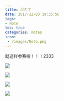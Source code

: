 ```yaml
---
title: 尽力了
date: 2017-12-03 19:35:56
tags:
- Note
toc: true
categories: notes
icon:
 - /images/Note.png
---
```

就这样参赛啦！！！2333
<!-- more -->

![](https://ws1.sinaimg.cn/large/d71f8b2fgy1fm3tcyk8tyj20lc0lyjs0.jpg)

![](https://ws1.sinaimg.cn/large/d71f8b2fgy1fm3tfh3k2nj20lc0lydgn.jpg)

![](https://ws1.sinaimg.cn/large/d71f8b2fgy1fm3tfgcvlsj20lc0lywf4.jpg)

![](https://ws1.sinaimg.cn/large/d71f8b2fgy1fm3tfh0yhjj20lc0lytbd.jpg)
